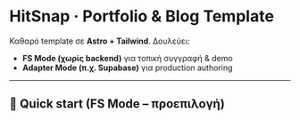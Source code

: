 # HitSnap · Portfolio & Blog Template

Καθαρό template σε **Astro + Tailwind**. Δουλεύει:
- **FS Mode (χωρίς backend)** για τοπική συγγραφή & demo
- **Adapter Mode (π.χ. Supabase)** για production authoring

---

## 🚀 Quick start (FS Mode – προεπιλογή)
